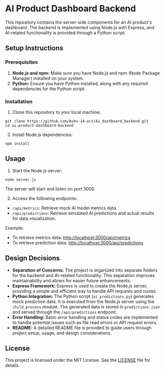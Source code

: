 <!DOCTYPE html>
<html>
<body>

<h1>AI Product Dashboard Backend</h1>

<p>This repository contains the server-side components for an AI product's dashboard. The backend is implemented using Node.js with Express, and AI-related functionality is provided through a Python script.</p>

<h2>Setup Instructions</h2>

<h3>Prerequisites</h3>
<ol>
  <li><strong>Node.js and npm:</strong> Make sure you have Node.js and npm (Node Package Manager) installed on your system.</li>
  <li><strong>Python:</strong> Ensure you have Python installed, along with any required dependencies for the Python script.</li>
</ol>

<h3>Installation</h3>
<ol>
  <li>Clone this repository to your local machine:</li>
</ol>

<pre><code>git clone https://github.com/Ashu-14-oct/Ai_dashboard_backend.git
cd ai-product-dashboard-backend
</code></pre>

<ol start="2">
  <li>Install Node.js dependencies:</li>
</ol>

<pre><code>npm install
</code></pre>

<h2>Usage</h2>

<ol>
  <li>Start the Node.js server:</li>
</ol>

<pre><code>node server.js
</code></pre>

<p>The server will start and listen on port 3000.</p>

<ol start="2">
  <li>Access the following endpoints:</li>
</ol>

<ul>
  <li><code>/api/metrics</code>: Retrieve mock AI model metrics data.</li>
  <li><code>/api/predictions</code>: Retrieve simulated AI predictions and actual results for data visualization.</li>
</ul>

<p>Example:</p>

<ul>
  <li>To retrieve metrics data: <a href="http://localhost:3000/api/metrics">http://localhost:3000/api/metrics</a></li>
  <li>To retrieve prediction data: <a href="http://localhost:3000/api/predictions">http://localhost:3000/api/predictions</a></li>
</ul>

<h2>Design Decisions</h2>

<ul>
  <li><strong>Separation of Concerns:</strong> The project is organized into separate folders for the backend and AI-related functionality. This separation improves maintainability and allows for easier future enhancements.</li>
  <li><strong>Express Framework:</strong> Express is used to create the Node.js server, providing a simple and efficient way to handle API requests and routes.</li>
  <li><strong>Python Integration:</strong> The Python script (<code>ai_predictions.py</code>) generates mock prediction data. It is executed from the Node.js server using the <code>child_process</code> module. The generated data is stored in <code>predictions.json</code> and served through the <code>/api/predictions</code> endpoint.</li>
  <li><strong>Error Handling:</strong> Basic error handling and status codes are implemented to handle potential issues such as file read errors or API request errors.</li>
  <li><strong>README:</strong> A detailed README file is provided to guide users through project setup, usage, and design considerations.</li>
</ul>

<h2>License</h2>

<p>This project is licensed under the MIT License. See the <a href="LICENSE">LICENSE</a> file for details.</p>

</body>
</html>
